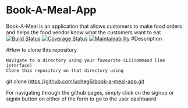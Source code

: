# Book-A-Meal-App
Book-A-Meal is an application that allows customers to make food orders and helps the food vendor know what the customers want to eat
[![Build Status](https://travis-ci.org/ucheg6/Book-A-Meal-App.svg?branch=feature-server)](https://travis-ci.org/ucheg6/Book-A-Meal-App)
[![Coverage Status](https://coveralls.io/repos/github/ucheg6/Book-A-Meal-App/badge.svg?branch=feature-server)](https://coveralls.io/github/ucheg6/Book-A-Meal-App?branch=feature-server)
[![Maintainability](https://api.codeclimate.com/v1/badges/219d052de64353013d4f/maintainability)](https://codeclimate.com/github/ucheg6/Book-A-Meal-App/maintainability)
#Description


#How to clone this repository

    Navigate to a directory using your favourite CLI(command line interface)
    Clone this repository on that directory using

git clone https://github.com/ucheg6/book-a-meal-app.git

For navigating through the github pages, simply click on the signup or signin button on either of the form to go to the user dashbaord

   


